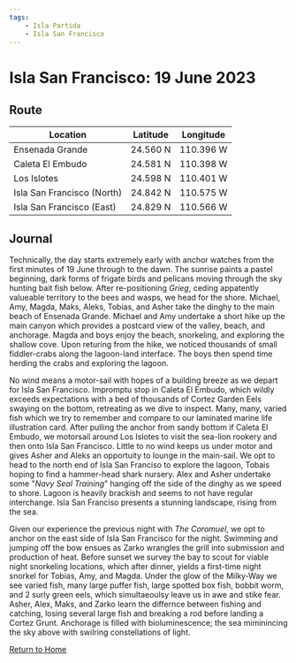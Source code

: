 ```yaml
---
tags:
    - Isla Partida
    - Isla San Francisco
---
```


# Isla San Francisco: 19 June 2023

## Route

| Location | Latitude | Longitude |
|--|--|--|
| Ensenada Grande | 24.560 N | 110.396 W |
| Caleta El Embudo | 24.581 N | 110.398 W |
| Los Islotes | 24.598 N | 110.401 W |
| Isla San Francisco (North) | 24.842 N | 110.575 W|
| Isla San Francisco (East) | 24.829 N | 110.566 W |

## Journal

Technically, the day starts extremely early with anchor watches from the first minutes of 19 June through to the dawn. The sunrise paints a pastel beginning, dark forms of frigate birds and pelicans moving through the sky hunting bait fish below. After re-positioning _Grieg_, ceding appatently valueable territory to the bees and wasps, we head for the shore. Michael, Amy, Magda, Maks, Aleks, Tobias, and Asher take the dinghy to the main beach of Ensenada Grande. Michael and Amy undertake a short hike up the main canyon which provides a postcard view of the valley, beach, and anchorage. Magda and boys enjoy the beach, snorkeling, and exploring the shallow cove. Upon returing from the hike, we noticed thousands of small fiddler-crabs along the lagoon-land interface. The boys then spend time herding the crabs and exploring the lagoon.

No wind means a motor-sail with hopes of a building breeze as we depart for Isla San Francisco. Impromptu stop in Caleta El Embudo, which wildly exceeds expectations with a bed of thousands of Cortez Garden Eels swaying on the bottom, retreating as we dive to inspect. Many, many, varied fish which we try to remember and compare to our laminated marine life illustration card. After pulling the anchor from sandy bottom if Caleta El Embudo, we motorsail around Los Islotes to visit the sea-lion rookery and then onto Isla San Francisco. Little to no wind keeps us under motor and gives Asher and Aleks an opportuity to lounge in the main-sail. We opt to head to the north end of Isla San Franciso to explore the lagoon, Tobais hoping to find a hammer-head shark nursery. Alex and Asher undertake some "_Navy Seal Training_" hanging off the side of the dinghy as we speed to shore. Lagoon is heavily brackish and seems to not have regular interchange. Isla San Franciso presents a stunning landscape, rising from the sea.

Given our experience the previous night with _The Coromuel_, we opt to anchor on the east side of Isla San Francisco for the night. Swimming and jumping off the bow ensues as Zarko wrangles the grill into submission and production of heat. Before sunset we survey the bay to scout for viable night snorkeling locations, which after dinner, yields a first-time night snorkel for Tobias, Amy, and Magda. Under the glow of the Milky-Way we see varied fish, many large puffer fish, large spotted box fish, bobbit worm, and 2 surly green eels, which simultaeoulsy leave us in awe and stike fear. Asher, Alex, Maks, and Zarko learn the differnce between fishing and catching, losing several large fish and breaking a rod before landing a Cortez Grunt. Anchorage is filled with bioluminescence; the sea miminincing the sky above with swilring constellations of light.    

<!--- Below is navigation to home --->
 [Return to Home](index.md)